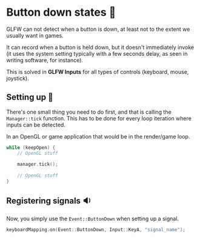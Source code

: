 # Button down states 🔽

GLFW can not detect when a button is down, at least not to the extent
we usually want in games.

It can record when a button is held down, but it doesn't
immediately invoke (it uses the system setting typically with a few seconds delay, as seen in writing software, for instance).

This is solved in **GLFW Inputs** for all types of controls (keyboard, mouse, joystick).

## Setting up 🔁
There's one small thing you need to do first, and that is calling the ``Manager::tick``
function. This has to be done for every loop iteration where inputs can be detected.

In an OpenGL or game application that would be in the render/game loop.

````c++
while (keepOpen) {
    // OpenGL stuff
    
    manager.tick();
    
    // OpenGL stuff
}
````

## Registering signals 🔉
Now, you simply use the ``Event::ButtonDown`` when setting up a signal.

````c++
keyboardMapping.on(Event::ButtonDown, Input::KeyA, "signal_name");
````
